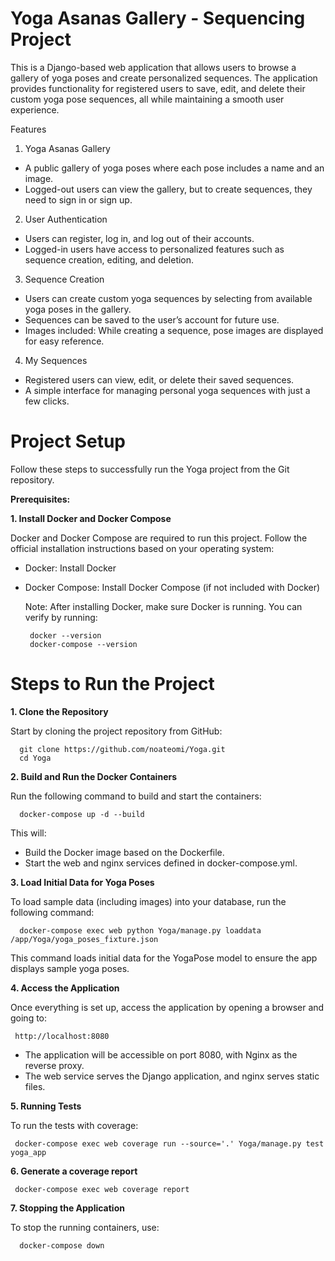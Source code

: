 # Yoga Asanas Gallery - Sequencing Project
This is a Django-based web application that allows users to browse a gallery of yoga poses and create personalized sequences.
The application provides functionality for registered users to save, edit, and delete their custom yoga pose sequences, 
all while maintaining a smooth user experience.

Features
1. Yoga Asanas Gallery
  * A public gallery of yoga poses where each pose includes a name and an image.
  * Logged-out users can view the gallery, but to create sequences, they need to sign in or sign up.
2. User Authentication
  * Users can register, log in, and log out of their accounts.
  * Logged-in users have access to personalized features such as sequence creation, editing, and deletion.

3. Sequence Creation
  * Users can create custom yoga sequences by selecting from available yoga poses in the gallery.
  * Sequences can be saved to the user’s account for future use.
  * Images included: While creating a sequence, pose images are displayed for easy reference.

4. My Sequences
  * Registered users can view, edit, or delete their saved sequences.
  * A simple interface for managing personal yoga sequences with just a few clicks.

# Project Setup

Follow these steps to successfully run the Yoga project from the Git repository.

**Prerequisites:**

**1. Install Docker and Docker Compose**

Docker and Docker Compose are required to run this project. Follow the official installation instructions based on your operating system:

- Docker: Install Docker
- Docker Compose: Install Docker Compose (if not included with Docker)

  Note: After installing Docker, make sure Docker is running. You can verify by running:
  
       docker --version
       docker-compose --version

# Steps to Run the Project

**1. Clone the Repository**

Start by cloning the project repository from GitHub:

      git clone https://github.com/noateomi/Yoga.git
      cd Yoga

**2. Build and Run the Docker Containers**

Run the following command to build and start the containers:

      docker-compose up -d --build

This will:

- Build the Docker image based on the Dockerfile.
- Start the web and nginx services defined in docker-compose.yml.

**3. Load Initial Data for Yoga Poses**

To load sample data (including images) into your database, run the following command:

      docker-compose exec web python Yoga/manage.py loaddata /app/Yoga/yoga_poses_fixture.json 

This command loads initial data for the YogaPose model to ensure the app displays sample yoga poses.

**4. Access the Application**

Once everything is set up, access the application by opening a browser and going to:

     http://localhost:8080

- The application will be accessible on port 8080, with Nginx as the reverse proxy.
- The web service serves the Django application, and nginx serves static files.

**5. Running Tests** 

To run the tests with coverage:

     docker-compose exec web coverage run --source='.' Yoga/manage.py test yoga_app

**6. Generate a coverage report**

     docker-compose exec web coverage report

**7. Stopping the Application**

To stop the running containers, use:

      docker-compose down
    
